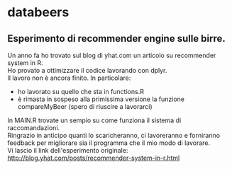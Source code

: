 # databeers
## Esperimento di recommender engine sulle birre.
Un anno fa ho trovato sul blog di yhat.com un articolo su recommender system in R.  
Ho provato a ottimizzare il codice lavorando con dplyr.  
Il lavoro non è ancora finito. In particolare:  
- ho lavorato su quello che sta in functions.R  
- è rimasta in sospeso alla primissima versione la funzione compareMyBeer (spero di riuscire a lavorarci)  

In MAIN.R trovate un sempio su come funziona il sistema di raccomandazioni.  
Ringrazio in anticipo quanti lo scaricheranno, ci lavoreranno e forniranno feedback per migliorare sia il programma che il mio modo di lavorare.  
Vi lascio il link dell'esperimento originale: http://blog.yhat.com/posts/recommender-system-in-r.html
